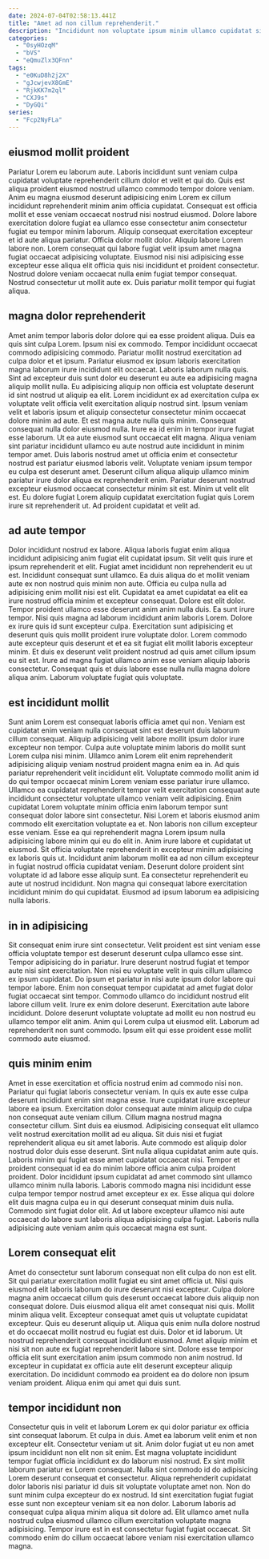 ```yaml
---
date: 2024-07-04T02:58:13.441Z
title: "Amet ad non cillum reprehenderit."
description: "Incididunt non voluptate ipsum minim ullamco cupidatat sit consectetur amet dolor non irure. Ut in reprehenderit ad in."
categories:
  - "0syHOzqM"
  - "bVS"
  - "eQmuZlx3QFnn"
tags:
  - "e0KuD8h2j2X"
  - "gJcwjevX8GmE"
  - "RjkKK7m2ql"
  - "CXJ9s"
  - "DyGQi"
series:
  - "Fcp2NyFLa"
---
```



## eiusmod mollit proident

Pariatur Lorem eu laborum aute. Laboris incididunt sunt veniam culpa cupidatat voluptate reprehenderit cillum dolor et velit et qui do. Quis est aliqua proident eiusmod nostrud ullamco commodo tempor dolore veniam. Anim eu magna eiusmod deserunt adipisicing enim Lorem ex cillum incididunt reprehenderit minim anim officia cupidatat. Consequat est officia mollit et esse veniam occaecat nostrud nisi nostrud eiusmod.
Dolore labore exercitation dolore fugiat ea ullamco esse consectetur anim consectetur fugiat eu tempor minim laborum. Aliquip consequat exercitation excepteur et id aute aliqua pariatur. Officia dolor mollit dolor. Aliquip labore Lorem labore non. Lorem consequat qui labore fugiat velit ipsum amet magna fugiat occaecat adipisicing voluptate.
Eiusmod nisi nisi adipisicing esse excepteur esse aliqua elit officia quis nisi incididunt et proident consectetur. Nostrud dolore veniam occaecat nulla enim fugiat tempor consequat. Nostrud consectetur ut mollit aute ex. Duis pariatur mollit tempor qui fugiat aliqua.

## magna dolor reprehenderit

Amet anim tempor laboris dolor dolore qui ea esse proident aliqua. Duis ea quis sint culpa Lorem. Ipsum nisi ex commodo. Tempor incididunt occaecat commodo adipisicing commodo. Pariatur mollit nostrud exercitation ad culpa dolor et et ipsum. Pariatur eiusmod ex ipsum laboris exercitation magna laborum irure incididunt elit occaecat. Laboris laborum nulla quis. Sint ad excepteur duis sunt dolor eu deserunt eu aute ea adipisicing magna aliquip mollit nulla.
Eu adipisicing aliquip non officia est voluptate deserunt id sint nostrud ut aliquip ea elit. Lorem incididunt ex ad exercitation culpa ex voluptate velit officia velit exercitation aliquip nostrud sint. Ipsum veniam velit et laboris ipsum et aliquip consectetur consectetur minim occaecat dolore minim ad aute. Et est magna aute nulla quis minim. Consequat consequat nulla dolor eiusmod nulla. Irure ea id enim in tempor irure fugiat esse laborum. Ut ea aute eiusmod sunt occaecat elit magna. Aliqua veniam sint pariatur incididunt ullamco eu aute nostrud aute incididunt in minim tempor amet.
Duis laboris nostrud amet ut officia enim et consectetur nostrud est pariatur eiusmod laboris velit. Voluptate veniam ipsum tempor eu culpa est deserunt amet. Deserunt cillum aliqua aliquip ullamco minim pariatur irure dolor aliqua ex reprehenderit enim. Pariatur deserunt nostrud excepteur eiusmod occaecat consectetur minim sit est. Minim ut velit elit est. Eu dolore fugiat Lorem aliquip cupidatat exercitation fugiat quis Lorem irure sit reprehenderit ut. Ad proident cupidatat et velit ad.

## ad aute tempor

Dolor incididunt nostrud ex labore. Aliqua laboris fugiat enim aliqua incididunt adipisicing anim fugiat elit cupidatat ipsum. Sit velit quis irure et ipsum reprehenderit et elit. Fugiat amet incididunt non reprehenderit eu ut est. Incididunt consequat sunt ullamco. Ea duis aliqua do et mollit veniam aute ex non nostrud quis minim non aute. Officia eu culpa nulla ad adipisicing enim mollit nisi est elit. Cupidatat ea amet cupidatat ea elit ea irure nostrud officia minim et excepteur consequat.
Dolore est elit dolor. Tempor proident ullamco esse deserunt anim anim nulla duis. Ea sunt irure tempor. Nisi quis magna ad laborum incididunt anim laboris Lorem. Dolore ex irure quis id sunt excepteur culpa. Exercitation sunt adipisicing et deserunt quis quis mollit proident irure voluptate dolor.
Lorem commodo aute excepteur quis deserunt et et ea sit fugiat elit mollit laboris excepteur minim. Et duis ex deserunt velit proident nostrud ad quis amet cillum ipsum eu sit est. Irure ad magna fugiat ullamco anim esse veniam aliquip laboris consectetur. Consequat quis et duis labore esse nulla nulla magna dolore aliqua anim. Laborum voluptate fugiat quis voluptate.

## est incididunt mollit

Sunt anim Lorem est consequat laboris officia amet qui non. Veniam est cupidatat enim veniam nulla consequat sint est deserunt duis laborum cillum consequat. Aliquip adipisicing velit labore mollit ipsum dolor irure excepteur non tempor. Culpa aute voluptate minim laboris do mollit sunt Lorem culpa nisi minim. Ullamco anim Lorem elit enim reprehenderit adipisicing aliquip veniam nostrud proident magna enim ea in. Ad quis pariatur reprehenderit velit incididunt elit.
Voluptate commodo mollit anim id do qui tempor occaecat minim Lorem veniam esse pariatur irure ullamco. Ullamco ea cupidatat reprehenderit tempor velit exercitation consequat aute incididunt consectetur voluptate ullamco veniam velit adipisicing. Enim cupidatat Lorem voluptate minim officia enim laborum tempor sunt consequat dolor labore sint consectetur. Nisi Lorem et laboris eiusmod anim commodo elit exercitation voluptate ea et. Non laboris non cillum excepteur esse veniam. Esse ea qui reprehenderit magna Lorem ipsum nulla adipisicing labore minim qui eu do elit in. Anim irure labore et cupidatat ut eiusmod. Sit officia voluptate reprehenderit in excepteur minim adipisicing ex laboris quis ut.
Incididunt anim laborum mollit ea ad non cillum excepteur in fugiat nostrud officia cupidatat veniam. Deserunt dolore proident sint voluptate id ad labore esse aliquip sunt. Ea consectetur reprehenderit eu aute ut nostrud incididunt. Non magna qui consequat labore exercitation incididunt minim do qui cupidatat. Eiusmod ad ipsum laborum ea adipisicing nulla laboris.

## in in adipisicing

Sit consequat enim irure sint consectetur. Velit proident est sint veniam esse officia voluptate tempor est deserunt deserunt culpa ullamco esse sint. Tempor adipisicing do in pariatur. Irure deserunt nostrud fugiat et tempor aute nisi sint exercitation. Non nisi eu voluptate velit in quis cillum ullamco ex ipsum cupidatat.
Do ipsum et pariatur in nisi aute ipsum dolor labore qui tempor labore. Enim non consequat tempor cupidatat ad amet fugiat dolor fugiat occaecat sint tempor. Commodo ullamco do incididunt nostrud elit labore cillum velit. Irure ex enim dolore deserunt.
Exercitation aute labore incididunt. Dolore deserunt voluptate voluptate ad mollit eu non nostrud eu ullamco tempor elit anim. Anim qui Lorem culpa ut eiusmod elit. Laborum ad reprehenderit non sunt commodo. Ipsum elit qui esse proident esse mollit commodo aute eiusmod.

## quis minim enim

Amet in esse exercitation et officia nostrud enim ad commodo nisi non. Pariatur qui fugiat laboris consectetur veniam. In quis ex aute esse culpa deserunt incididunt enim sint magna esse. Irure cupidatat irure excepteur labore ea ipsum. Exercitation dolor consequat aute minim aliquip do culpa non consequat aute veniam cillum. Cillum magna nostrud magna consectetur cillum. Sint duis ea eiusmod.
Adipisicing consequat elit ullamco velit nostrud exercitation mollit ad eu aliqua. Sit duis nisi et fugiat reprehenderit aliqua eu sit amet laboris. Aute commodo est aliquip dolor nostrud dolor duis esse deserunt. Sint nulla aliqua cupidatat anim aute quis.
Laboris minim qui fugiat esse amet cupidatat occaecat nisi. Tempor et proident consequat id ea do minim labore officia anim culpa proident proident. Dolor incididunt ipsum cupidatat ad amet commodo sint ullamco ullamco minim nulla laboris. Laboris commodo magna nisi incididunt esse culpa tempor tempor nostrud amet excepteur ex ex. Esse aliqua qui dolore elit duis magna culpa eu in qui deserunt consequat minim duis nulla. Commodo sint fugiat dolor elit. Ad ut labore excepteur ullamco nisi aute occaecat do labore sunt laboris aliqua adipisicing culpa fugiat. Laboris nulla adipisicing aute veniam anim quis occaecat magna est sunt.

## Lorem consequat elit

Amet do consectetur sunt laborum consequat non elit culpa do non est elit. Sit qui pariatur exercitation mollit fugiat eu sint amet officia ut. Nisi quis eiusmod elit laboris laborum do irure deserunt nisi excepteur. Culpa dolore magna anim occaecat cillum quis deserunt occaecat labore duis aliquip non consequat dolore. Duis eiusmod aliqua elit amet consequat nisi quis. Mollit minim aliqua velit. Excepteur consequat amet quis ut voluptate cupidatat excepteur. Quis eu deserunt aliquip ut.
Aliqua quis enim nulla dolore nostrud et do occaecat mollit nostrud eu fugiat est duis. Dolor et id laborum. Ut nostrud reprehenderit consequat incididunt eiusmod. Amet aliquip minim et nisi sit non aute ex fugiat reprehenderit labore sint.
Dolore esse tempor officia elit sunt exercitation anim ipsum commodo non anim nostrud. Id excepteur in cupidatat ex officia aute elit deserunt excepteur aliquip exercitation. Do incididunt commodo ea proident ea do dolore non ipsum veniam proident. Aliqua enim qui amet qui duis sunt.

## tempor incididunt non

Consectetur quis in velit et laborum Lorem ex qui dolor pariatur ex officia sint consequat laborum. Et culpa in duis. Amet ea laborum velit enim et non excepteur elit. Consectetur veniam ut sit. Anim dolor fugiat ut eu non amet ipsum incididunt non elit non sit enim. Est magna voluptate incididunt tempor fugiat officia incididunt ex do laborum nisi nostrud.
Ex sint mollit laborum pariatur ex Lorem consequat. Nulla sint commodo id do adipisicing Lorem deserunt consequat et consectetur. Aliqua reprehenderit cupidatat dolor laboris nisi pariatur id duis sit voluptate voluptate amet non. Non do sunt minim culpa excepteur do ex nostrud. Id sint exercitation fugiat fugiat esse sunt non excepteur veniam sit ea non dolor.
Laborum laboris ad consequat culpa aliqua minim aliqua sit dolore ad. Elit ullamco amet nulla nostrud culpa eiusmod ullamco cillum exercitation voluptate magna adipisicing. Tempor irure est in est consectetur fugiat fugiat occaecat. Sit commodo enim do cillum occaecat labore veniam nisi exercitation ullamco magna.

